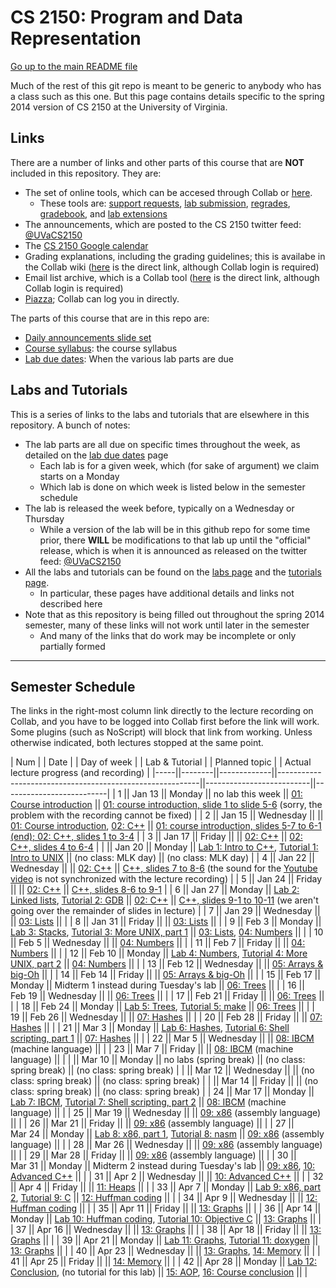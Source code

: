 CS 2150: Program and Data Representation
========================================

[Go up to the main README file](../README.html)

Much of the rest of this git repo is meant to be generic to anybody
who has a class such as this one.  But this page contains details
specific to the spring 2014 version of CS 2150 at the University of
Virginia.

Links
-----

There are a number of links and other parts of this course that are
**NOT** included in this repository.  They are:

- The set of online tools, which can be accesed through Collab or [here](https://libra.cs.virginia.edu/~pedagogy/).
  - These tools are:
    [support requests](https://libra.cs.virginia.edu/~pedagogy/support.php), 
    [lab submission](https://libra.cs.virginia.edu/~pedagogy/submit.php), 
    [regrades](https://libra.cs.virginia.edu/~pedagogy/regrades.php), 
    [gradebook](https://libra.cs.virginia.edu/~pedagogy/gradebook.php), and 
    [lab extensions](https://libra.cs.virginia.edu/~pedagogy/labextension.php)
- The announcements, which are posted to the CS 2150 twitter feed:
  [@UVaCS2150](http://twitter.com/UVaCS2150)
- The [CS 2150 Google 
  calendar](https://www.google.com/calendar/embed?src=1ea0dfillqvhlop8d7t0m8afuo%40group.calendar.google.com&amp;amp;ctz=America/New_York)
- Grading explanations, including the grading guidelines; this is
  availabe in the Collab wiki
 ([here](https://collab.itc.virginia.edu/portal/site/7d8b39e0-ac9d-48c1-ab42-c3ca20dfb23c/page/618f97d9-06f2-4da8-8197-5ddadbbc9f51)
  is the direct link, although Collab login is required)
- Email list archive, which is a Collab tool
  ([here](https://collab.itc.virginia.edu/portal/site/7d8b39e0-ac9d-48c1-ab42-c3ca20dfb23c/page/770a28a5-0679-405a-913a-49301c5c9a60)
  is the direct link, although Collab login is required)
- [Piazza](https://piazza.com/); Collab can log you in directly.

The parts of this course that are in this repo are:

- [Daily announcements slide set](daily-announcements.html)
- [Course syllabus](syllabus.html): the course syllabus
- [Lab due dates](labduedates.html): When the various lab parts
  are due


Labs and Tutorials
------------------

This is a series of links to the labs and tutorials that are elsewhere
in this repository.  A bunch of notes:

- The lab parts are all due on specific times throughout the week, as
  detailed on the [lab due dates](labduedates.html) page
  - Each lab is for a given week, which (for sake of argument) we
    claim starts on a Monday
  - Which lab is done on which week is listed below in the semester
    schedule
- The lab is released the week before, typically on a Wednesday or
  Thursday
  - While a version of the lab will be in this github repo for
    some time prior, there **WILL** be modifications to that lab up
    until the "official" release, which is when it is announced as
    released on the twitter feed:
    [@UVaCS2150](http://twitter.com/UVaCS2150)
- All the labs and tutorials can be found on the [labs
  page](../labs/index.html) and the [tutorials
  page](../tutorials/index.html).  
  - In particular, these pages have additional details and links not
    described here
- Note that as this repository is being filled out throughout the spring
  2014 semester, many of these links will not work until later in the
  semester
  - And many of the links that do work may be incomplete or only
    partially formed

------------------------------------------------------------

Semester Schedule
-----------------

The links in the right-most column link directly to the lecture
recording on Collab, and you have to be logged into Collab first
before the link will work. Some plugins (such as NoScript) will block
that link from working.  Unless otherwise indicated, both lectures
stopped at the same point.

| Num |&nbsp;| Date |&nbsp;| Day of week |&nbsp;| Lab & Tutorial |&nbsp;| Planned topic |&nbsp;| Actual lecture progress (and recording) |
|-----||--------||-------------||----------------------------------------------------------||--------------------------||--------------------------|
| 1 || Jan&nbsp;13 || Monday || no lab this week || [01: Course introduction](../slides/01-intro.html) || [01: course introduction, slide 1 to slide 5-6](https://collab.itc.virginia.edu/access/content/group/7d8b39e0-ac9d-48c1-ab42-c3ca20dfb23c/lectures/01-intro-1b/01-intro-1b.htm) (sorry, the problem with the recording cannot be fixed) |
| 2 || Jan&nbsp;15 || Wednesday || || [01: Course introduction](../slides/01-intro.html), [02: C++](../slides/02-cpp.html) || [01: course introduction, slides 5-7 to 6-1 (end); 02: C++, slides 1 to 3-4](https://collab.itc.virginia.edu/access/content/group/7d8b39e0-ac9d-48c1-ab42-c3ca20dfb23c/lectures/02-cpp-1b/02-cpp-1b.htm) |
| 3 || Jan&nbsp;17 || Friday || || [02: C++](../slides/02-cpp.html) || [02: C++, slides 4 to 6-4](https://collab.itc.virginia.edu/access/content/group/7d8b39e0-ac9d-48c1-ab42-c3ca20dfb23c/lectures/02-cpp-2b/02-cpp-2b.htm) |
| || Jan&nbsp;20 || Monday || [Lab 1: Intro to C++](../labs/lab01/lab01.html), [Tutorial 1: Intro to UNIX](../tutorials/01-intro-unix/index.html) || (no class: MLK day) || (no class: MLK day) |
| 4 || Jan&nbsp;22 || Wednesday || || [02: C++](../slides/02-cpp.html) || [C++, slides 7 to 8-6](https://collab.itc.virginia.edu/access/content/group/7d8b39e0-ac9d-48c1-ab42-c3ca20dfb23c/lectures/02-cpp-3b/02-cpp-3b.htm) (the sound for the [Youtube video](http://www.youtube.com/watch?v=UvoHwFvAvQE) is not synchronized with the lecture recording) |
| 5 || Jan&nbsp;24 || Friday || || [02: C++](../slides/02-cpp.html) || [C++, slides 8-6 to 9-1](https://collab.itc.virginia.edu/access/content/group/7d8b39e0-ac9d-48c1-ab42-c3ca20dfb23c/lectures/02-cpp-4b/02-cpp-4b.htm) |
| 6 || Jan&nbsp;27 || Monday || [Lab 2: Linked lists](../labs/lab02/lab02.html), [Tutorial 2: GDB](../tutorials/02-gdb/index.html) || [02: C++](../slides/02-cpp.html) || [C++, slides 9-1 to  10-11](https://collab.itc.virginia.edu/access/content/group/7d8b39e0-ac9d-48c1-ab42-c3ca20dfb23c/lectures/02-cpp-5b/02-cpp-5b.htm) (we aren't going over the remainder of slides in lecture) |
| 7 || Jan&nbsp;29 || Wednesday || || [03: Lists](../slides/03-lists.html) || |
| 8 || Jan&nbsp;31 || Friday || || [03: Lists](../slides/03-lists.html) || |
| 9 || Feb&nbsp;3 || Monday || [Lab 3: Stacks](../labs/lab03/lab03.html), [Tutorial 3: More UNIX, part 1](../tutorials/03-more-unix-pt1/index.html) || [03: Lists](../slides/03-lists.html), [04: Numbers](../slides/04-numbers.html) || |
| 10 || Feb&nbsp;5 || Wednesday || || [04: Numbers](../slides/04-numbers.html) || |
| 11 || Feb&nbsp;7 || Friday || || [04: Numbers](../slides/04-numbers.html) || |
| 12 || Feb&nbsp;10 || Monday || [Lab 4: Numbers](../labs/lab04/lab04.html), [Tutorial 4: More UNIX, part 2](../tutorials/04-more-unix-pt2/index.html) || [04: Numbers](../slides/04-numbers.html) || |
| 13 || Feb&nbsp;12 || Wednesday || || [05: Arrays & big-Oh](../slides/05-arrays-big-oh.html) || |
| 14 || Feb&nbsp;14 || Friday || || [05: Arrays & big-Oh](../slides/05-arrays-big-oh.html) || |
| 15 || Feb&nbsp;17 || Monday || Midterm 1 instead during Tuesday's lab || [06: Trees](../slides/06-trees.html) || |
| 16 || Feb&nbsp;19 || Wednesday || || [06: Trees](../slides/06-trees.html) || |
| 17 || Feb&nbsp;21 || Friday || || [06: Trees](../slides/06-trees.html) || |
| 18 || Feb&nbsp;24 || Monday || [Lab 5: Trees](../labs/lab05/lab05.html), [Tutorial 5: make](../tutorials/05-make/index.html) || [06: Trees](../slides/06-trees.html) || |
| 19 || Feb&nbsp;26 || Wednesday || || [07: Hashes](../slides/07-hashes.html) || |
| 20 || Feb&nbsp;28 || Friday || || [07: Hashes](../slides/07-hashes.html) || |
| 21 || Mar&nbsp;3 || Monday || [Lab 6: Hashes](../labs/lab06/lab06.html), [Tutorial 6: Shell scripting, part 1](../tutorials/06-shell-scripts-pt1/index.html) || [07: Hashes](../slides/07-hashes.html) || |
| 22 || Mar&nbsp;5 || Wednesday || || [08: IBCM](../slides/08-ibcm.html) (machine language) || |
| 23 || Mar&nbsp;7 || Friday || || [08: IBCM](../slides/08-ibcm.html) (machine language) || |
| || Mar&nbsp;10 || Monday || no labs (spring break) || (no class: spring break) || (no class: spring break) |
| || Mar&nbsp;12 || Wednesday || || (no class: spring break) || (no class: spring break) |
| || Mar&nbsp;14 || Friday || || (no class: spring break) || (no class: spring break) |
| 24 || Mar&nbsp;17 || Monday || [Lab 7: IBCM](../labs/lab07/lab07.html), [Tutorial 7: Shell scripting, part 2](../tutorials/07-shell-scripts-pt2/index.html) || [08: IBCM](../slides/08-ibcm.html) (machine language) || |
| 25 || Mar&nbsp;19 || Wednesday || || [09: x86](../slides/09-x86.html) (assembly language) || |
| 26 || Mar&nbsp;21 || Friday || || [09: x86](../slides/09-x86.html) (assembly language) || |
| 27 || Mar&nbsp;24 || Monday || [Lab 8: x86, part 1](../labs/lab08/lab08.html), [Tutorial 8: nasm](../tutorials/08-nasm/index.html) || [09: x86](../slides/09-x86.html) (assembly language) || |
| 28 || Mar&nbsp;26 || Wednesday || || [09: x86](../slides/09-x86.html) (assembly language) || |
| 29 || Mar&nbsp;28 || Friday || || [09: x86](../slides/09-x86.html) (assembly language) || |
| 30 || Mar&nbsp;31 || Monday || Midterm 2 instead during Tuesday's lab || [09: x86](../slides/09-x86.html), [10: Advanced C++](../slides/10-advanced-cpp.html) || |
| 31 || Apr&nbsp;2 || Wednesday || || [10: Advanced C++](../slides/10-advanced-cpp.html) || |
| 32 || Apr&nbsp;4 || Friday || || [11: Heaps](../slides/11-heaps.html) || |
| 33 || Apr&nbsp;7 || Monday || [Lab 9: x86, part 2](../labs/lab09/lab09.html), [Tutorial 9: C](../tutorials/09-c/index.html) || [12: Huffman coding](../slides/12-huffman.html) || |
| 34 || Apr&nbsp;9 || Wednesday || || [12: Huffman coding](../slides/12-huffman.html) || |
| 35 || Apr&nbsp;11 || Friday || || [13: Graphs](../slides/13-graphs.html) || |
| 36 || Apr&nbsp;14 || Monday || [Lab 10: Huffman coding](../labs/lab10/lab10.html), [Tutorial 10: Objective C](../tutorials/10-objc/index.html) || [13: Graphs](../slides/13-graphs.html) || |
| 37 || Apr&nbsp;16 || Wednesday || || [13: Graphs](../slides/13-graphs.html) || |
| 38 || Apr&nbsp;18 || Friday || || [13: Graphs](../slides/13-graphs.html) || |
| 39 || Apr&nbsp;21 || Monday || [Lab 11: Graphs](../labs/lab11/lab11.html), [Tutorial 11: doxygen](../tutorials/11-doxygen/index.html) || [13: Graphs](../slides/13-graphs.html) || |
| 40 || Apr&nbsp;23 || Wednesday || || [13: Graphs](../slides/13-graphs.html), [14: Memory](../slides/14-memory.html) || |
| 41 || Apr&nbsp;25 || Friday || || [14: Memory](../slides/14-memory.html) || |
| 42 || Apr&nbsp;28 || Monday || [Lab 12: Conclusion](../labs/lab12/lab12.html), (no tutorial for this lab) || [15: AOP](../slides/15-aop.html), [16: Course conclusion](../slides/16-conclusion.html) || |
